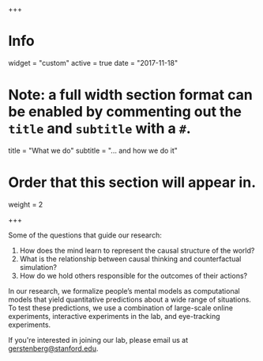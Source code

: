 +++
# Info
widget = "custom"
active = true
date = "2017-11-18"

# Note: a full width section format can be enabled by commenting out the `title` and `subtitle` with a `#`.
title = "What we do"
subtitle = "... and how we do it"

# Order that this section will appear in.
weight = 2

+++

Some of the questions that guide our research: 

1. How does the mind learn to represent the causal structure of the world?
2. What is the relationship between causal thinking and counterfactual simulation? 
3. How do we hold others responsible for the outcomes of their actions? 

In our research, we formalize people’s mental models as computational models that yield quantitative predictions about a wide range of situations. To test these predictions, we use a combination of large-scale online experiments, interactive experiments in the lab, and eye-tracking experiments.

If you're interested in joining our lab, please email us at [gerstenberg@stanford.edu](mailto:gerstenberg@stanford.edu).

